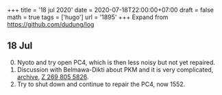+++
title = '18 jul 2020'
date = 2020-07-18T22:00:00+07:00
draft = false
math = true
tags = ['hugo']
url = '1895'
+++
Expand from https://github.com/dudung/log <!--more-->

## 18 Jul
0. Nyoto and try open PC4, which is then less noisy but not yet repaired.
1. Discussion with Belmawa-Dikti about PKM and it is very complicated, [archive](https://s.id/Materi5Bidang), [Z 269 805 5826](https://zoom.us/j/2698055826?pwd=cUJUa2REMlhtU1FXQ2ZQdFNKWkxZUT09).
2. Try to shut down and continue to repair the PC4, now 1552.
